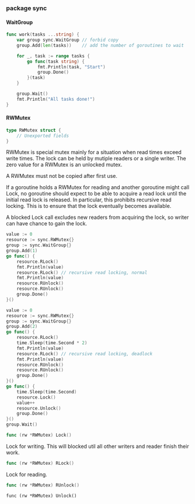 ### package sync

#### WaitGroup

```go
func work(tasks ...string) {
	var group sync.WaitGroup // forbid copy
	group.Add(len(tasks))    // add the number of goroutines to wait

	for _, task := range tasks {
		go func(task string) {
			fmt.Println(task, "Start")
			group.Done()
		}(task)
	}

	group.Wait()
	fmt.Println("All tasks done!")
}
```

#### RWMutex

```go
type RWMutex struct {
	// Unexported fields
}
```

RWMutex is special mutex mainly for a situation when read times exceed write times. The lock can be held by mutiple readers or a single writer. The zero value for a RWMutex is an unlocked mutex.

A RWMutex must not be copied after first use.

If a goroutine holds a RWMutex for reading and another goroutine might call Lock, no goroutine should expect to be able to acquire a read lock until the initial read lock is released. In particular, this prohibits recursive read locking. This is to ensure that the lock eventually becomes available. 

A blocked Lock call excludes new readers from acquiring the lock, so writer can have chance to gain the lock.

```go
value := 0
resource := sync.RWMutex{}
group := sync.WaitGroup{}
group.Add(1)
go func() {
	resource.RLock()
	fmt.Println(value)
	resource.RLock() // recursive read locking, normal
	fmt.Println(value)
	resource.RUnlock()
	resource.RUnlock()
	group.Done()
}()
```

```go
value := 0
resource := sync.RWMutex{}
group := sync.WaitGroup{}
group.Add(2)
go func() {
    resource.RLock()
    time.Sleep(time.Second * 2)
    fmt.Println(value)
    resource.RLock() // recursive read locking, deadlock
    fmt.Println(value)
    resource.RUnlock()
    resource.RUnlock()
    group.Done()
}()
go func() {
    time.Sleep(time.Second)
    resource.Lock()
    value++
    resource.Unlock()
    group.Done()
}()
group.Wait()
```

```go
func (rw *RWMutex) Lock()
```

Lock for writing. This will blocked util all other writers and reader finish their work.

```go
func (rw *RWMutex) RLock()
```

Lock for reading.

```go
func (rw *RWMutex) RUnlock()
```

```
func (rw *RWMutex) Unlock()
```

